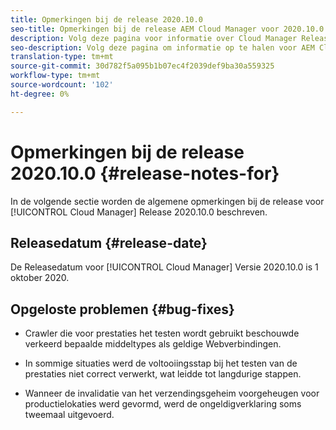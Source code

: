 ```yaml
---
title: Opmerkingen bij de release 2020.10.0
seo-title: Opmerkingen bij de release AEM Cloud Manager voor 2020.10.0
description: Volg deze pagina voor informatie over Cloud Manager Release 2020.10.0
seo-description: Volg deze pagina om informatie op te halen voor AEM Cloud Manager Release 2020.10.0
translation-type: tm+mt
source-git-commit: 30d782f5a095b1b07ec4f2039def9ba30a559325
workflow-type: tm+mt
source-wordcount: '102'
ht-degree: 0%

---
```


# Opmerkingen bij de release 2020.10.0 {#release-notes-for}

In de volgende sectie worden de algemene opmerkingen bij de release voor [!UICONTROL Cloud Manager] Release 2020.10.0 beschreven.

## Releasedatum {#release-date}

De Releasedatum voor [!UICONTROL Cloud Manager] Versie 2020.10.0 is 1 oktober 2020.

## Opgeloste problemen {#bug-fixes}

* Crawler die voor prestaties het testen wordt gebruikt beschouwde verkeerd bepaalde middeltypes als geldige Webverbindingen.

* In sommige situaties werd de voltooiingsstap bij het testen van de prestaties niet correct verwerkt, wat leidde tot langdurige stappen.

* Wanneer de invalidatie van het verzendingsgeheim voorgeheugen voor productielokaties werd gevormd, werd de ongeldigverklaring soms tweemaal uitgevoerd.
